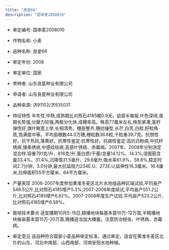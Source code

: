 ```yaml
---
title: "良星66"
description: "国审麦2008010"
---
```

* 审定编号:  国审麦2008010

*  作物名称:  小麦

*  品种名称:  良星66

*  审定年份:  2008

*  审定单位:  国家

* 育种者:  山东良星种业有限公司

*  申请者:  山东良星种业有限公司

*  品种来源:  济91102/济935031

*  特征特性
半冬性,中熟,成熟期比对照石4185晚0.9天。幼苗半匍匐,叶色深绿,苗期长势强,分蘖力较强,两极分化快,成穗率高。株高77厘米左右,株型紧凑,茎秆弹性好,旗叶略宽上举,长相清秀。穗层整齐,穗纺锤型,长芒,白壳,白粒,籽粒角质,饱满度中等。平均亩穗数44.0万穗,穗粒数36.6粒,千粒重39.7克。抗倒性好。抗干热风,落黄好。抗寒性鉴定:抗寒性好。抗病性鉴定:高抗白粉病,中抗秆锈病,慢条锈病,中感纹枯病,高感叶锈病、赤霉病。2007年、2008年分别测定混合样:容重791克/升、816克/升,蛋白质(干基)含量14.12%、14.3%,湿面筋含量33.4%、31.4%,沉降值31.5毫升、29.6毫升,吸水率61.9%、58.8%,稳定时间2.7分钟、3.0分钟,最大抗延阻力234E.U、272E.U,延伸性16.3厘米、16.4厘米,拉伸面积55平方厘米、64平方厘米。

*  产量表现
2006-2007年度参加黄淮冬麦区北片水地组品种区域试验,平均亩产546.5公斤,比对照石4185增产5.3%;2007-2008年度续试,平均亩产551.2公斤,比对照石4185增产6.82%。2007-2008年度生产试验,平均亩产523.2公斤,比对照石4185增产6.58%。

*  栽培技术要点
适宜播期10月5-15日,精播地块每基本苗10万-12万苗,半精播地块每亩基本苗15万-20万苗,晚播适当加大播量。注意防治蚜虫、叶锈病、赤霉病。

*  审定意见
该品种符合国家小麦品种审定标准，通过审定。适宜在黄淮冬麦区北片的山东、河北中南部、山西南部、河南安阳水地种植。
